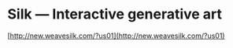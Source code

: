 <!--
id: 42466233724
link: http://tumblr.atmos.org/post/42466233724/silk-interactive-generative-art
slug: silk-interactive-generative-art
date: Wed Feb 06 2013 16:45:03 GMT-0800 (PST)
publish: 2013-02-06
tags: 
title: Silk — Interactive generative art
-->


Silk — Interactive generative art
=================================

[http://new.weavesilk.com/?us01](http://new.weavesilk.com/?us01)

